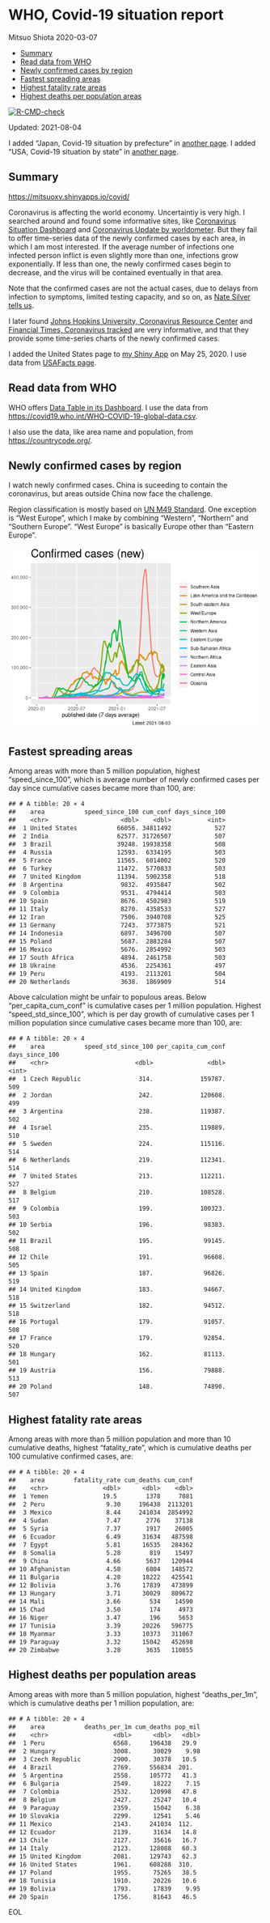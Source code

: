 WHO, Covid-19 situation report
================
Mitsuo Shiota
2020-03-07

-   [Summary](#summary)
-   [Read data from WHO](#read-data-from-who)
-   [Newly confirmed cases by region](#newly-confirmed-cases-by-region)
-   [Fastest spreading areas](#fastest-spreading-areas)
-   [Highest fatality rate areas](#highest-fatality-rate-areas)
-   [Highest deaths per population
    areas](#highest-deaths-per-population-areas)

<!-- badges: start -->

[![R-CMD-check](https://github.com/mitsuoxv/covid/workflows/R-CMD-check/badge.svg)](https://github.com/mitsuoxv/covid/actions)
<!-- badges: end -->

Updated: 2021-08-04

I added “Japan, Covid-19 situation by prefecture” in [another
page](Japan.md). I added “USA, Covid-19 situation by state” in [another
page](USA.md).

## Summary

<https://mitsuoxv.shinyapps.io/covid/>

Coronavirus is affecting the world economy. Uncertaintiy is very high. I
searched around and found some informative sites, like [Coronavirus
Situation
Dashboard](https://who.maps.arcgis.com/apps/opsdashboard/index.html#/c88e37cfc43b4ed3baf977d77e4a0667)
and [Coronavirus Update by
worldometer](https://www.worldometers.info/coronavirus/). But they fail
to offer time-series data of the newly confirmed cases by each area, in
which I am most interested. If the average number of infections one
infected person inflict is even slightly more than one, infections grow
exponentially. If less than one, the newly confirmed cases begin to
decrease, and the virus will be contained eventually in that area.

Note that the confirmed cases are not the actual cases, due to delays
from infection to symptoms, limited testing capacity, and so on, as
[Nate Silver tells
us](https://fivethirtyeight.com/features/coronavirus-case-counts-are-meaningless/).

I later found [Johns Hopkins University, Coronavirus Resource
Center](https://coronavirus.jhu.edu/) and [Financial Times, Coronavirus
tracked](https://www.ft.com/content/a26fbf7e-48f8-11ea-aeb3-955839e06441)
are very informative, and that they provide some time-series charts of
the newly confirmed cases.

I added the United States page to [my Shiny
App](https://mitsuoxv.shinyapps.io/covid/) on May 25, 2020. I use data
from [USAFacts
page](https://usafacts.org/visualizations/coronavirus-covid-19-spread-map/).

## Read data from WHO

WHO offers [Data Table in its Dashboard](https://covid19.who.int/table).
I use the data from
<https://covid19.who.int/WHO-COVID-19-global-data.csv>.

I also use the data, like area name and population, from
<https://countrycode.org/>.

## Newly confirmed cases by region

I watch newly confirmed cases. China is suceeding to contain the
coronavirus, but areas outside China now face the challenge.

Region classification is mostly based on [UN M49
Standard](https://unstats.un.org/unsd/methodology/m49/). One exception
is “West Europe”, which I make by combining “Western”, “Northern” and
“Southern Europe”. “West Europe” is basically Europe other than “Eastern
Europe”.

![](README_files/figure-gfm/chart-1.png)<!-- -->

## Fastest spreading areas

Among areas with more than 5 million population, highest
“speed\_since\_100”, which is average number of newly confirmed cases
per day since cumulative cases became more than 100, are:

    ## # A tibble: 20 × 4
    ##    area           speed_since_100 cum_conf days_since_100
    ##    <chr>                    <dbl>    <dbl>          <int>
    ##  1 United States           66056. 34811492            527
    ##  2 India                   62577. 31726507            507
    ##  3 Brazil                  39248. 19938358            508
    ##  4 Russia                  12593.  6334195            503
    ##  5 France                  11565.  6014002            520
    ##  6 Turkey                  11472.  5770833            503
    ##  7 United Kingdom          11394.  5902358            518
    ##  8 Argentina                9832.  4935847            502
    ##  9 Colombia                 9531.  4794414            503
    ## 10 Spain                    8676.  4502983            519
    ## 11 Italy                    8270.  4358533            527
    ## 12 Iran                     7506.  3940708            525
    ## 13 Germany                  7243.  3773875            521
    ## 14 Indonesia                6897.  3496700            507
    ## 15 Poland                   5687.  2883284            507
    ## 16 Mexico                   5676.  2854992            503
    ## 17 South Africa             4894.  2461758            503
    ## 18 Ukraine                  4536.  2254361            497
    ## 19 Peru                     4193.  2113201            504
    ## 20 Netherlands              3638.  1869909            514

Above calculation might be unfair to populous areas. Below
“per\_capita\_cum\_conf” is cumulative cases per 1 million population.
Highest “speed\_std\_since\_100”, which is per day growth of cumulative
cases per 1 million population since cumulative cases became more than
100, are:

    ## # A tibble: 20 × 4
    ##    area           speed_std_since_100 per_capita_cum_conf days_since_100
    ##    <chr>                        <dbl>               <dbl>          <int>
    ##  1 Czech Republic                314.             159787.            509
    ##  2 Jordan                        242.             120608.            499
    ##  3 Argentina                     238.             119387.            502
    ##  4 Israel                        235.             119889.            510
    ##  5 Sweden                        224.             115116.            514
    ##  6 Netherlands                   219.             112341.            514
    ##  7 United States                 213.             112211.            527
    ##  8 Belgium                       210.             108528.            517
    ##  9 Colombia                      199.             100323.            503
    ## 10 Serbia                        196.              98383.            502
    ## 11 Brazil                        195.              99145.            508
    ## 12 Chile                         191.              96608.            505
    ## 13 Spain                         187.              96826.            519
    ## 14 United Kingdom                183.              94667.            518
    ## 15 Switzerland                   182.              94512.            518
    ## 16 Portugal                      179.              91057.            508
    ## 17 France                        179.              92854.            520
    ## 18 Hungary                       162.              81113.            501
    ## 19 Austria                       156.              79888.            513
    ## 20 Poland                        148.              74890.            507

## Highest fatality rate areas

Among areas with more than 5 million population and more than 10
cumulative deaths, highest “fatality\_rate”, which is cumulative deaths
per 100 cumulative confirmed cases, are:

    ## # A tibble: 20 × 4
    ##    area        fatality_rate cum_deaths cum_conf
    ##    <chr>               <dbl>      <dbl>    <dbl>
    ##  1 Yemen               19.5        1378     7081
    ##  2 Peru                 9.30     196438  2113201
    ##  3 Mexico               8.44     241034  2854992
    ##  4 Sudan                7.47       2776    37138
    ##  5 Syria                7.37       1917    26005
    ##  6 Ecuador              6.49      31634   487598
    ##  7 Egypt                5.81      16535   284362
    ##  8 Somalia              5.28        819    15497
    ##  9 China                4.66       5637   120944
    ## 10 Afghanistan          4.58       6804   148572
    ## 11 Bulgaria             4.28      18222   425541
    ## 12 Bolivia              3.76      17839   473899
    ## 13 Hungary              3.71      30029   809672
    ## 14 Mali                 3.66        534    14590
    ## 15 Chad                 3.50        174     4973
    ## 16 Niger                3.47        196     5653
    ## 17 Tunisia              3.39      20226   596775
    ## 18 Myanmar              3.33      10373   311067
    ## 19 Paraguay             3.32      15042   452698
    ## 20 Zimbabwe             3.28       3635   110855

## Highest deaths per population areas

Among areas with more than 5 million population, highest
“deaths\_per\_1m”, which is cumulative deaths per 1 million population,
are:

    ## # A tibble: 20 × 4
    ##    area           deaths_per_1m cum_deaths pop_mil
    ##    <chr>                  <dbl>      <dbl>   <dbl>
    ##  1 Peru                   6568.     196438   29.9 
    ##  2 Hungary                3008.      30029    9.98
    ##  3 Czech Republic         2900.      30378   10.5 
    ##  4 Brazil                 2769.     556834  201.  
    ##  5 Argentina              2558.     105772   41.3 
    ##  6 Bulgaria               2549.      18222    7.15
    ##  7 Colombia               2532.     120998   47.8 
    ##  8 Belgium                2427.      25247   10.4 
    ##  9 Paraguay               2359.      15042    6.38
    ## 10 Slovakia               2299.      12541    5.46
    ## 11 Mexico                 2143.     241034  112.  
    ## 12 Ecuador                2139.      31634   14.8 
    ## 13 Chile                  2127.      35616   16.7 
    ## 14 Italy                  2123.     128088   60.3 
    ## 15 United Kingdom         2081.     129743   62.3 
    ## 16 United States          1961.     608288  310.  
    ## 17 Poland                 1955.      75265   38.5 
    ## 18 Tunisia                1910.      20226   10.6 
    ## 19 Bolivia                1793.      17839    9.95
    ## 20 Spain                  1756.      81643   46.5

EOL
